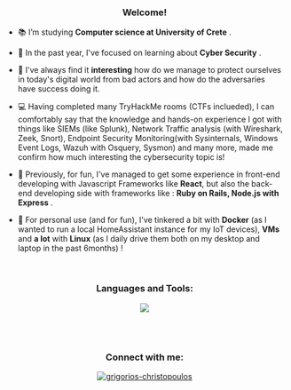 <h3 align="center">Welcome!</h3>

- 📚 I’m studying **Computer science at University of Crete** .

- 🔭 In the past year, I've focused on learning about **Cyber Security** .

- 🔎 I've always find it **interesting** how do we manage to protect ourselves in today's digital world from bad actors and how do the adversaries have success doing it.

- 💻 Having completed many TryHackMe rooms (CTFs inclueded), I can comfortably say that the knowledge and hands-on experience I got with things like SIEMs (like Splunk), Network Traffic analysis (with Wireshark, Zeek, Snort), Endpoint Security Monitoring(with Sysinternals, Windows Event Logs, Wazuh with Osquery, Sysmon) and many more, made me confirm how much interesting the cybersecurity topic is!

- 🌱 Previously, for fun, I've managed to get some experience in front-end developing with Javascript Frameworks like **React**, but also the back-end developing side with frameworks like : **Ruby on Rails, Node.js with Express** .

- 🎇 For personal use (and for fun), I've tinkered a bit with **Docker** (as I wanted to run a local HomeAssistant instance for my IoT devices), **VMs** and **a lot** with **Linux** (as I daily drive them both on my desktop and laptop in the past 6months) !

<br>

<h3 align="center">Languages and Tools:</h3>
<p align="center">
<img align="center" src="https://skillicons.dev/icons?i=c,cpp,bash,elasticsearch,linux,kali,docker,js,html,css,ps,react,electron,nextjs,ruby,rails&perline=8">

</p>
<br><br>
<h3 align="center">Connect with me:</h3>
<p align="center">
<a href="https://linkedin.com/in/grigorios-christopoulos" target="blank"><img align="center" src="https://img.shields.io/badge/linkedin-%230077B5.svg?style=for-the-badge&logo=linkedin&logoColor=white)" alt="grigorios-christopoulos"/></a>
</p>
